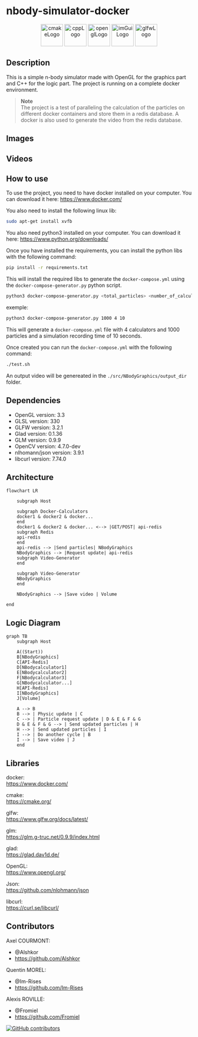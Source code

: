 # nbody-simulator-docker

<p align="center">
        <img src="https://user-images.githubusercontent.com/59691442/183268126-b3d19e66-8f2d-463a-805e-ae6ef7cc6c01.png" alt="cmakeLogo" style="height:60px;"/>
        <img src="https://img.shields.io/badge/C%2B%2B-00599C?style=for-the-badge&logo=c%2B%2B&logoColor=white" alt="cppLogo" style="height:60px;"/>
        <img src="https://img.shields.io/badge/OpenGL-FFFFFF?style=for-the-badge&logo=opengl" alt="openglLogo" style="height:60px;"/>
        <img src="https://github.com/Im-Rises/nbody-simulator-docker/assets/59691442/b527fd70-f38f-4384-878d-3de6929e1e30" alt="imGuiLogo" style="height:60px;"/>
        <img src="https://user-images.githubusercontent.com/59691442/190315147-ec9dc33f-0090-4f0d-98ab-514eb1463e01.png" alt="glfwLogo" style="height:60px;"/>
</p>

[//]: # (         <img src="https://img.shields.io/badge/ImGui-FFFFFF?style=for-the-badge&logo=imGui" alt="imGuiLogo" style="height:60px;"/>)

## Description

This is a simple n-body simulator made with OpenGL for the graphics part and C++ for the logic part.
The project is running on a complete docker environment.

> **Note**  
> The project is a test of paralleling the calculation of the particles on different docker containers and store them in
> a redis database.
> A docker is also used to generate the video from the redis database.

## Images

## Videos

## How to use

To use the project, you need to have docker installed on your computer.
You can download it here: <https://www.docker.com/>

You also need to install the following linux lib:

```bash
sudo apt-get install xvfb
```

You also need python3 installed on your computer.
You can download it here: <https://www.python.org/downloads/>

Once you have installed the requirements, you can install the python libs with the following command:

```bash
pip install -r requirements.txt
```

This will install the required libs to generate the `docker-compose.yml` using the `docker-compose-generator.py` python
script.

```bash
python3 docker-compose-generator.py <total_particles> <number_of_calculators> <simulation_recording_time>
```

exemple:

```bash
python3 docker-compose-generator.py 1000 4 10
```

This will generate a `docker-compose.yml` file with 4 calculators and 1000 particles and a simulation recording time of
10 seconds.

Once created you can run the `docker-compose.yml` with the following command:

```bash
./test.sh
```

An output video will be genereated in the `./src/NBodyGraphics/output_dir` folder.

## Dependencies

- OpenGL version: 3.3
- GLSL version: 330
- GLFW version: 3.2.1
- Glad version: 0.1.36
- GLM version: 0.9.9
- OpenCV version: 4.7.0-dev
- nlhomann/json version: 3.9.1
- libcurl version: 7.74.0

## Architecture

```mermaid
flowchart LR
    
    subgraph Host
    
    subgraph Docker-Calculators
    docker1 & docker2 & docker...
    end
    docker1 & docker2 & docker... <--> |GET/POST| api-redis
    subgraph Redis
    api-redis
    end
    api-redis --> |Send particles| NBodyGraphics
    NBodyGraphics --> |Request update| api-redis
    subgraph Video-Generator
    end
    
    subgraph Video-Generator
    NBodyGraphics
    end
    
    NBodyGraphics --> |Save video | Volume
   
end
```

## Logic Diagram

```mermaid
graph TB
    subgraph Host
    
    A((Start))
    B[NBodyGraphics]
    C[API-Redis]
    D[NBodycalculator1]
    E[NBodycalculator2]
    F[NBodycalculator3]
    G[NBodycalculator...]
    H[API-Redis]
    I[NBodyGraphics]
    J[Volume]
    
    A --> B
    B --> | Physic update | C
    C --> | Particle request update | D & E & F & G
    D & E & F & G --> | Send updated particles | H
    H --> | Send updated particles | I
    I --> | Do another cycle | B
    I --> | Save video | J
    end
```

## Libraries

docker:  
<https://www.docker.com/>

cmake:  
<https://cmake.org/>

glfw:  
<https://www.glfw.org/docs/latest/>

glm:  
<https://glm.g-truc.net/0.9.9/index.html>

glad:  
<https://glad.dav1d.de/>

OpenGL:  
<https://www.opengl.org/>

Json:  
<https://github.com/nlohmann/json>

libcurl:  
<https://curl.se/libcurl/>

## Contributors

Axel COURMONT:

- @Alshkor
- <https://github.com/Alshkor>

Quentin MOREL:

- @Im-Rises
- <https://github.com/Im-Rises>

Alexis ROVILLE:

- @Fromiel
- <https://github.com/Fromiel>

[![GitHub contributors](https://contrib.rocks/image?repo=Im-Rises/nbody-simulator-docker)](https://github.com/Im-Rises/nbody-simulator-docker/graphs/contributors)
